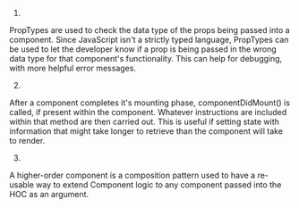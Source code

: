 1.
PropTypes are used to check the data type of the props being passed into a component. Since JavaScript isn't a strictly typed language, PropTypes can be used to let the developer know if a prop is being passed in the wrong data type for that component's functionality. This can help for debugging, with more helpful error messages.

2.

After a component completes it's mounting phase, componentDidMount() is called, if present within the component. Whatever instructions are included within that method are then carried out. This is useful if setting state with information that might take longer to retrieve than the component will take to render.

3.
A higher-order component is a composition pattern used to have a re-usable way to extend Component logic to any component passed into the HOC as an argument.
